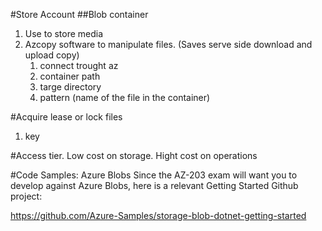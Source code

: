 #Store Account
##Blob container

1. Use to store media
2. Azcopy software to manipulate files. (Saves serve side download and upload copy)
   1. connect trought az
   2. container path
   3. targe directory
   4. pattern (name of the file in the container)

#Acquire lease or lock files
1. key

#Access tier.
Low cost on storage.
Hight cost on operations

#Code Samples: Azure Blobs
Since the AZ-203 exam will want you to develop against Azure Blobs, here is a relevant Getting Started Github project:

https://github.com/Azure-Samples/storage-blob-dotnet-getting-started